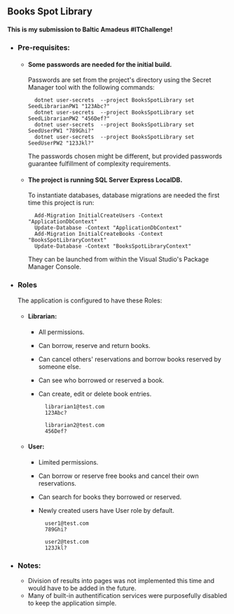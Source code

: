 
## Books Spot Library

#### This is my submission to **Baltic Amadeus #ITChallenge**!
- ### Pre-requisites:
	- #### Some passwords are needed for the initial build. 
		Passwords are set from the project's directory using the Secret Manager tool with the following commands: 

			dotnet user-secrets  --project BooksSpotLibrary set SeedLibrarianPW1 "123Abc?"
			dotnet user-secrets  --project BooksSpotLibrary set SeedLibrarianPW2 "456Def?"
			dotnet user-secrets  --project BooksSpotLibrary set SeedUserPW1 "789Ghi?"
			dotnet user-secrets  --project BooksSpotLibrary set SeedUserPW2 "123Jkl?"
		The passwords chosen might be different, but provided passwords guarantee fulfillment of complexity requirements. 
				
	- #### The project is running SQL Server Express LocalDB. 
		To instantiate databases, database migrations are needed the first time this project is run:

			Add-Migration InitialCreateUsers -Context "ApplicationDbContext"
			Update-Database -Context "ApplicationDbContext"
			Add-Migration InitialCreateBooks -Context "BooksSpotLibraryContext"
			Update-Database -Context "BooksSpotLibraryContext"
   		They can be launched from within the Visual Studio's Package Manager Console.
- ### Roles
	The application is configured to have these Roles:
	
	- #### Librarian: 
		- All permissions. 
		- Can borrow, reserve and return books. 
		- Can cancel others' reservations and borrow books reserved by someone else. 
		- Can see who borrowed or reserved a book. 
		- Can create, edit or delete book entries. 

				librarian1@test.com
				123Abc?

				librarian2@test.com
				456Def?

	- #### User: 
		- Limited permissions.
		- Can borrow or reserve free books and cancel their own reservations. 
		- Can search for books they borrowed or reserved.
		- Newly created users have User role by default.

				user1@test.com
				789Ghi?

				user2@test.com
				123Jkl?

- ### Notes:

	- Division of results into pages was not implemented this time and would have to be added in the future. 
	- Many of built-in authentification services were purposefully disabled to keep the application simple.
